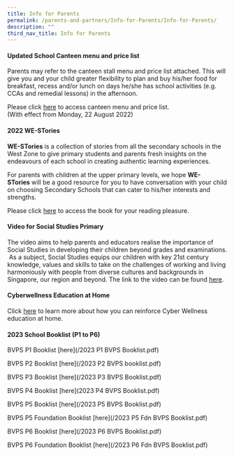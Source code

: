 ```yaml
---
title: Info for Parents
permalink: /parents-and-partners/Info-for-Parents/Info-for-Parents/
description: ""
third_nav_title: Info for Parents
---
```

#### **Updated School Canteen menu and price list** 


  
Parents may refer to the canteen stall menu and price list attached. This will give you and your child greater flexibility to plan and buy his/her food for breakfast, recess and/or lunch on days he/she has school activities (e.g. CCAs and remedial lessons) in the afternoon.  
  
Please click [here](/files/Parents%20and%20Partners/Info%20for%20Parents/Info%20for%20Parents/BVPS%20Stall%20Canteen%20Menu%202022%20for%2019%20Aug%202022%20Fri.pdf) to access canteen menu and price list.   
(With effect from Monday, 22 August 2022)  
  

#### **2022 WE-STories** 


  
**WE-STories** is a collection of stories from all the secondary schools in the West Zone to give primary students and parents fresh insights on the endeavours of each school in creating authentic learning experiences.  
  
For parents with children at the upper primary levels, we hope **WE-STories** will be a good resource for you to have conversation with your child on choosing Secondary Schools that can cater to his/her interests and strengths.  
  
Please click [here](https://online.fliphtml5.com/obrr/qkde/#p=1) to access the book for your reading pleasure.   
  

#### **Video for Social Studies Primary**


The video aims to help parents and educators realise the importance of Social Studies in developing their children beyond grades and examinations.  As a subject, Social Studies equips our children with key 21st century knowledge, values and skills to take on the challenges of working and living harmoniously with people from diverse cultures and backgrounds in Singapore, our region and beyond. The link to the video can be found [here](https://www.youtube.com/watch?v=SDCkCj7sm8s).  
  

#### **Cyberwellness Education at Home**


Click [here](/files/Parents%20and%20Partners/Info%20for%20Parents/Info%20for%20Parents/Parents%20Tip%20Sheet_pdf.pdf) to learn more about how you can reinforce Cyber Wellness education at home.


#### **2023 School Booklist (P1 to P6)**

BVPS P1 Booklist [here](/2023 P1 BVPS Booklist.pdf)

BVPS P2 Booklist [here](/2023 P2 BVPS booklist.pdf)

BVPS P3 Booklist [here](/2023 P3 BVPS Booklist.pdf)

BVPS P4 Booklist [here](2023 P4 BVPS Booklist.pdf)

BVPS P5 Booklist [here](/2023 P5 BVPS Booklist.pdf)

BVPS P5 Foundation Booklist [here](/2023 P5 Fdn BVPS Booklist.pdf)

BVPS P6 Booklist [here](/2023 P6 BVPS Booklist.pdf)

BVPS P6 Foundation Booklist [here](/2023 P6 Fdn BVPS Booklist.pdf)